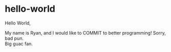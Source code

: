 # hello-world

Hello World,

My name is Ryan, and I would like to COMMIT to better programming!  Sorry, bad pun.  
Big guac fan.
